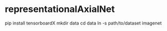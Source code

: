 # representationalAxialNet
pip install tensorboardX
mkdir data
cd data
ln -s path/to/dataset imagenet

